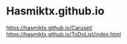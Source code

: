 # Hasmiktx.github.io
https://hasmiktx.github.io/Carusel/ <br>
https://hasmiktx.github.io/ToDoList/index.html
